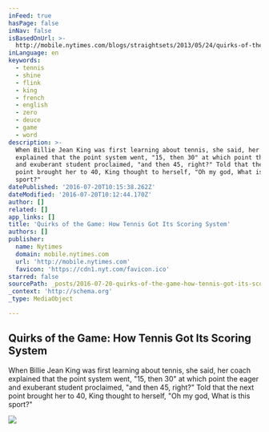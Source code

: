 ```yaml
---
inFeed: true
hasPage: false
inNav: false
isBasedOnUrl: >-
  http://mobile.nytimes.com/blogs/straightsets/2013/05/24/quirks-of-the-game-how-tennis-got-its-scoring-system/
inLanguage: en
keywords:
  - tennis
  - shine
  - flink
  - king
  - french
  - english
  - zero
  - deuce
  - game
  - word
description: >-
  When Billie Jean King was first learning about tennis, she said, her coach
  explained that the point system went, "15, then 30" at which point the eager
  and exuberant student proclaimed, "and then 45, right?" Told that the next
  point brought her to 40, King thought to herself, "Oh my god, What is this
  sport?"
datePublished: '2016-07-20T10:15:38.262Z'
dateModified: '2016-07-20T10:12:44.170Z'
author: []
related: []
app_links: []
title: 'Quirks of the Game: How Tennis Got Its Scoring System'
authors: []
publisher:
  name: Nytimes
  domain: mobile.nytimes.com
  url: 'http://mobile.nytimes.com'
  favicon: 'https://cdn1.nyt.com/favicon.ico'
starred: false
sourcePath: _posts/2016-07-20-quirks-of-the-game-how-tennis-got-its-scoring-system.md
_context: 'http://schema.org'
_type: MediaObject

---
```

<article style=""><h1>Quirks of the Game: How Tennis Got Its Scoring System</h1><p>When Billie Jean King was first learning about tennis, she said, her coach explained that the point system went, "15, then 30" at which point the eager and exuberant student proclaimed, "and then 45, right?" Told that the next point brought her to 40, King thought to herself, "Oh my god, What is this sport?"</p><img src="https://static01.nyt.com/images/icons/t_logo_150_black.png" /></article>